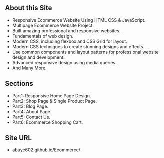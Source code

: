 ## About this Site

- Responsive Ecommerce Website Using HTML CSS & JavaScript.
- Multipage Ecommerce Website Project.
- Built amazing professional and responsive websites.
- Fundamentals of web design.
- Modern CSS, including flexbox and CSS Grid for layout.
- Modern CSS techniques to create stunning designs and effects.
- Use common components and layout patterns for professional website design and development.
- Advanced responsive design using media queries.
- And Many More.

## Sections

- Part1: Responsive Home Page Design.
- Part2: Shop Page & Single Product Page.
- Part3: Blog Page.
- Part4: About Page.
- Part5: Contact Us.
- Part6: Ecommerce Shopping Cart.

## Site URL

- abuye602.github.io/Ecommerce/
